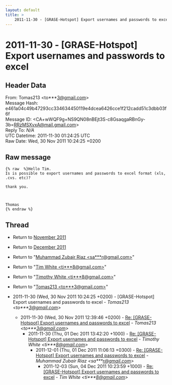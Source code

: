 ```yaml
---
layout: default
title: >
    2011-11-30 - [GRASE-Hotspot] Export usernames and passwords to excel
---
```


# 2011-11-30 - [GRASE-Hotspot] Export usernames and passwords to excel

## Header Data

From: Tomas213 \<to***3@gmail.com\><br>
Message Hash: e461a04c49b47293cc334634450119e4dcea6426cce1f212cadd51c3dbb03f6f<br>
Message ID: \<CA+wWQF9g+NS9QN08nBEjt3S-c8GsaqgaRBnGy-3b=RRzMSXvxA@mail.gmail.com\><br>
Reply To: _N/A_<br>
UTC Datetime: 2011-11-30 01:24:25 UTC<br>
Raw Date: Wed, 30 Nov 2011 10:24:25 +0200<br>

## Raw message

```
{% raw  %}Hello Tim.
Is is possible to export usernames and passwords to excel format (xls,
.cvs. etc)?

thank you.



Thomas
{% endraw %}
```

## Thread

+ Return to [November 2011](/archive/2011/11)
+ Return to [December 2011](/archive/2011/12)

+ Return to "[Muhammad Zubair Riaz <sa***r<span>@</span>gmail.com>](/authors/sa___r_at_gmail_com)"
+ Return to "[Tim White <ti***8<span>@</span>gmail.com>](/authors/ti___8_at_gmail_com)"
+ Return to "[Timothy White <ti***8<span>@</span>gmail.com>](/authors/ti___8_at_gmail_com)"
+ Return to "[Tomas213 <to***3<span>@</span>gmail.com>](/authors/to___3_at_gmail_com)"

+ 2011-11-30 (Wed, 30 Nov 2011 10:24:25 +0200) - [GRASE-Hotspot] Export usernames and passwords to excel - _Tomas213 \<to***3@gmail.com\>_
  + 2011-11-30 (Wed, 30 Nov 2011 12:39:46 +0200) - [Re: [GRASE-Hotspot] Export usernames and passwords to excel](/archive/2011/11/c3103d061e943572b18de235811f4c9aa66da2aab944ead3367ad5a409a83419) - _Tomas213 \<to***3@gmail.com\>_
    + 2011-11-30 (Thu, 01 Dec 2011 13:42:20 +1000) - [Re: [GRASE-Hotspot] Export usernames and passwords to excel](/archive/2011/11/cac289f40692f7ec7280e5dba1c35af4b0623927a0d826b763050ff24bd0c2f1) - _Timothy White \<ti***8@gmail.com\>_
      + 2011-12-01 (Thu, 01 Dec 2011 11:06:13 +0300) - [Re: [GRASE-Hotspot] Export usernames and passwords to excel](/archive/2011/12/89568edfab3ceb40f064d82ff7a9493876213f3c7dbbfb4d81b7e00bae0eb284) - _Muhammad Zubair Riaz \<sa***r@gmail.com\>_
        + 2011-12-03 (Sun, 04 Dec 2011 10:23:59 +1000) - [Re: [GRASE-Hotspot] Export usernames and passwords to excel](/archive/2011/12/c2a15ae942266038cb57208d7b1f29ee7af4e58426e08fdd8148c44a6cd21b22) - _Tim White \<ti***8@gmail.com\>_

